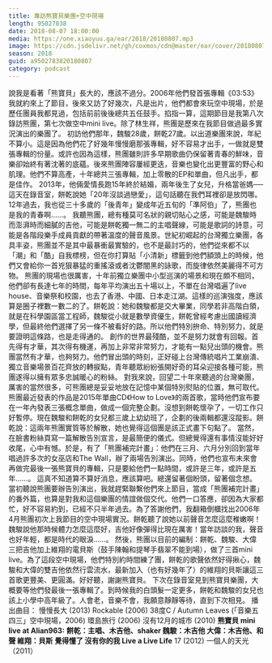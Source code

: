 ```yaml
---
title: 專訪熊寶貝樂團+空中現場
length: 95027838
date: 2018-08-07 18:00:00
media: https://one.xiaoyuu.ga/ear/2018/20180807.mp3
image: https://cdn.jsdelivr.net/gh/coxmos/cdn@master/ear/cover/20180807.jpeg
season: 2018
guid: a9502783820180807
category: podcast
---
```


說我是看著「熊寶貝」長大的，應該不過分。2006年他們發首張專輯《03:53》我就約來上了節目，後來又訪了好幾次，凡是出片，他們都會來玩空中現場，於是歷任團員我都見過，包括前前後後總共五任鼓手。掐指一算，這期節目是我第八次錄訪熊團，第七次做空中mini live。除了林生祥，熊團是歷來在我節目做過最多實況演出的樂團了。
初訪他們那年，魏駿28歲，餅乾27歲。以出道樂團來說，年紀不算小。這是因為他們花了好幾年慢慢磨那張專輯，好不容易才出手，一做就是雙張專輯的份量。或許也因為這樣，熊團雖則許多早期歌曲仍保留著青春的鮮味，音樂卻始終有著沈著的底蘊。後來熊團陣容屢經更迭，音樂也變化出更豐富的野心和肌理。他們不算高產，十年總共三張專輯，加上零散的EP和單曲，但凡出手，都是佳作。
2013年，他倆愛情長跑15年終於結婚，兩年後生了女兒，升格當爸媽──這天在錄音室，餅乾說她「20年沒談過戀愛」，這句話聽在我們耳裡卻是放閃哪。12年過去，我也從三十多歲的「後青年」變成年近五旬的「準阿伯」了，熊團也是我的青春啊……。
我聽熊團，總有種莫可名狀的親切貼心之感，可能是魏駿時而澎湃時而細膩的吉他，可能是餅乾獨一無二的主唱聲線，可能是歌詞的詩意，可能是各階段樂手成員貢獻的帶著溫度的聲音風景。世紀初崛起的台灣獨立樂團，各具丰姿，熊團並不是其中最暴衝最實驗的，也不是最討巧的，他們從來都不以「潮」和「酷」自我標榜，但在你打算貼「小清新」標籤到他們額頭上的時候，他們又會給你一首兇狠暴猛的重搖滾或者沈鬱闇黑的詠歌，而旋律依然美麗得不可方物。
熊團的現場也很厲害，十年前獨立樂團中小型巡演的場景和現在頗不相同，他們卻有長達七年的時間，每年平均演出五十場以上，不單在台灣唱遍了live house、音樂祭和校園，也去了香港、中國、日本走江湖。這樣的巡演強度，應該算是圈子裡數一數二的了。餅乾說：她和魏駿都是交大畢業，同學若非高階白領，就是在科學園區當工程師，魏駿從小就是數學資優生，餅乾曾經考慮出國讀經濟學，但最終他們選擇了另一條不被看好的路。所以他們特別拚命、特別努力，就是要證明這條路，也是走得通的。
創作的世界最殘酷，並不是努力就會有回報。首先得有才華，其次得有機運，再加上非常非常努力，才能有一點兒出頭的機會。熊團當然有才華，也夠努力。他們冒出頭的時刻，正好碰上台灣傳統唱片工業崩潰、獨立音樂場景百花齊放的轉捩點，青年聽眾紛紛張開好奇的耳朵迎接各種可能，熊團遂得以擁有眾多忠誠暖心的粉絲。
對我來說，回望二十年來聽過的台灣樂團，厲害的當然很多，可熊團總是妥妥地放在記憶中某個特別熨貼的位置，無可取代。
熊團最近發表的作品是2015年單曲CD《How to Love》的兩首歌，當時他們宣布要在一年內發表三張概念單曲，做成一個完整企劃。沒想到餅乾懷孕了，一切工作只好暫停。現在魏駿和餅乾的女兒都三歲上幼幼班了，企劃的後兩輯都還沒蹤影。餅乾說：這兩年熊團實質等於解散，她也覺得這個團是該正式畫下句點了。
當然，在臉書粉絲頁寫一篇解散告別宣言，是最簡便的儀式。但總覺得還有事情沒能好好收尾，心中有憾。於是，有了「熊團補完計畫」：他們在三月、六月分別回到當年唱過許多次的女巫店和The Wall，辦了兩場告別演出。同時，他們也宣布未來會再做完最後一張熊寶貝的專輯，只是要給他們一點時間，或許是三年，或許是五年……。
這真不知道算不算好消息，應該算吧。總還留著個盼頭，留著個念想。
當初聽說熊團要辦告別演出，我就趕緊聯繫他們來上節目，當成「熊團補完計畫」的番外篇，也算是對我和這個樂團的情誼做個交代。他們一口答應，卻因為大家都忙，好不容易約到，已經不只半年過去。為了答謝他們，我翻箱倒櫃找出2006年4月熊團初次上我節目的空中現場實況。餅乾聽了說她以前聲音怎麼這麼稚嫩啊！魏駿說他那時候體力怎麼這麼好，吉他好像彈得比現在厲害！當年訪談的我，聲音也好年輕，都是時代的眼淚……。
然後，熊團以目前的編制：餅乾、魏駿、大偉三把吉他加上維翔的電貝斯（鼓手陳翰和提琴手翡翠不能到場），做了三首mini live。為了這段空中現場，他們特別約時間練了團，餅乾的歌聲依然好得揪心，魏駿和大偉的雙吉他依然行雲流水，最新加入（也有好幾年了）的維翔的貝斯讓這三首歌更豐美、更圓滿。好好聽，謝謝熊寶貝。
下次在錄音室見到熊寶貝樂團，大概要等他們發最後一張專輯了。到時候我的白頭髮一定更多，餅乾和魏駿的女兒也該上小學中高年級了。人會老，音樂不會，我願意靜靜等待，直到下次相見。
播出曲目：
慢慢長大 (2013)
Rockable (2006)
38度C / Autumn Leaves (「音樂五四三」空中現場，2006)
環島旅行 (2006)
沒有12月的城市 (2010)
<strong>熊寶貝 mini live at Alian963:</strong>
<strong>餅乾：主唱、木吉他、shaker
魏駿：木吉他
大偉：木吉他、和聲
維翔：貝斯</strong>
<strong>覺得懂了
沒有你的我
Live a Live Life</strong>
17 (2012)
一個人的天光（2011）


